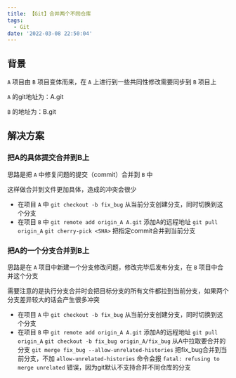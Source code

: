 ```yaml
---
title: 【Git】合并两个不同仓库
tags:
  - Git
date: '2022-03-08 22:50:04'
---
```


## 背景

`A` 项目由 `B` 项目变体而来，在 `A` 上进行到一些共同性修改需要同步到 `B` 项目上

`A` 的git地址为：A.git

`B` 的地址为：B.git

## 解决方案

### 把A的具体提交合并到B上
思路是把 `A` 中修复问题的提交（commit）合并到 `B` 中

这样做合并到文件更加具体，造成的冲突会很少

- 在项目 `A` 中
    `git checkout -b fix_bug`         从当前分支创建分支，同时切换到这个分支
- 在项目 `B` 中
    `git remote add origin_A A.git`   添加A的远程地址
    `git pull origin_A`
    `git cherry-pick <SHA>`           把指定commit合并到当前分支

### 把A的一个分支合并到B上
思路是在 `A` 项目中新建一个分支修改问题，修改完毕后发布分支，在 `B` 项目中合并这个分支

需要注意的是执行分支合并时会把目标分支的所有文件都拉到当前分支，如果两个分支差异较大的话会产生很多冲突

- 在项目 `A` 中
    `git checkout -b fix_bug`         从当前分支创建分支，同时切换到这个分支
- 在项目 `B` 中
    `git remote add origin_A A.git`   添加A的远程地址
    `git pull origin_A`
    `git checkout -b fix_bug origin_A/fix_bug`      从A中拉取要合并的分支
    `git merge fix_bug --allow-unrelated-histories` 把fix_bug合并到当前分支，不加 `allow-unrelated-histories` 命令会报 `fatal: refusing to merge unrelated` 错误，因为git默认不支持合并不同仓库的分支


 
